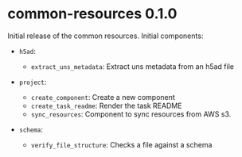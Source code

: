 # common-resources 0.1.0

Initial release of the common resources. Initial components:

* `h5ad`:
  - `extract_uns_metadata`: Extract uns metadata from an h5ad file

* `project`:
  - `create_component`: Create a new component
  - `create_task_readme`: Render the task README
  - `sync_resources`: Component to sync resources from AWS s3.

* `schema`:
  - `verify_file_structure`: Checks a file against a schema
